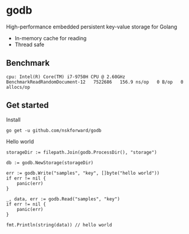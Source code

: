 # godb
High-performance embedded persistent key-value storage for Golang

- In-memory cache for reading
- Thread safe


## Benchmark

```
cpu: Intel(R) Core(TM) i7-9750H CPU @ 2.60GHz
BenchmarkReadRandomDocument-12   7522686   156.9 ns/op   0 B/op   0 allocs/op
```

## Get started

Install 
```
go get -u github.com/nskforward/godb
```

Hello world
```
storageDir := filepath.Join(godb.ProcessDir(), "storage")

db := godb.NewStorage(storageDir)

err := godb.Write("samples", "key", []byte("hello world"))
if err != nil {
    panic(err)
}

_, data, err := godb.Read("samples", "key")
if err != nil {
    panic(err)
}

fmt.Println(string(data)) // hello world
```
